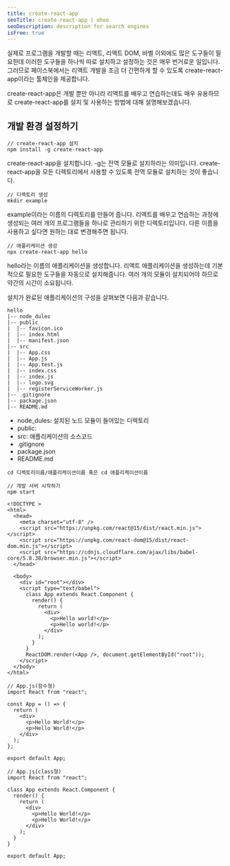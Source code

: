 ```yaml
---
title: create-react-app
seoTitle: create-react-app | ohoo
seoDescription: description for search engines
isFree: true
---
```



실제로 프로그램을 개발할 때는 리액트, 리액트 DOM, 바벨 이외에도 많은 도구들이 필요한데 이러한 도구들을 하나씩 따로 설치하고 설정하는 것은 매우 번거로운 일입니다. 그러므로 페이스북에서는 리액트 개발을 조금 더 간편하게 할 수 있도록 create-react-app이라는 툴체인을 제공합니다.

create-react-app은 개발 뿐만 아니라 리액트를 배우고 연습하는데도 매우 유용하므로 create-react-app를 설치 및 사용하는 방법에 대해 설명해보겠습니다.

## 개발 환경 설정하기
```
// create-react-app 설치 
npm install -g create-react-app 
```

create-react-app을 설치합니다. -g는 전역 모듈로 설치하라는 의미입니다. create-react-app을 모든 디렉토리에서 사용할 수 있도록 전역 모듈로 설치하는 것이 좋습니다.
```
// 디렉토리 생성
mkdir example
```

example이라는 이름의 디렉토리를 만들어 줍니다. 리액트를 배우고 연습하는 과정에 생성되는 여러 개의 프로그램들을 하나로 관리하기 위한 디렉토리입니다. 다른 이름을 사용하고 싶다면 원하는 대로 변경해주면 됩니다. 
```
// 애플리케이션 생성
npx create-react-app hello
```

hello라는 이름의 애플리케이션을 생성합니다. 리액트 애플리케이션을 생성하는데 기본적으로 필요한 도구들을 자동으로 설치해줍니다. 여러 개의 모듈이 설치되어야 하므로 약간의 시간이 소요됩니다. 

설치가 완료된 애플리케이션의 구성을 살펴보면 다음과 같습니다.

```
hello
|-- node_dules
|-- public
|  |-- favicon.ico
|  |-- index.html
|  |-- manifest.json
|-- src
|  |-- App.css
|  |-- App.js
|  |-- App.test.js
|  |-- index.css
|  |-- index.js
|  |-- logo.svg
|  |-- registerServiceWorker.js
|-- .gitignore
|-- package.json
|-- README.md
```

* node_dules: 설치된 노드 모듈이 들어있는 디렉토리
* public: 
* src: 애플리케이션의 소스코드
* .gitignore
* package.json
* README.md

```
cd 디렉토리이름/애플리케이션이름 혹은 cd 애플리케이션이름
```
```
// 개발 서버 시작하기
npm start
```





```
<!DOCTYPE >
<html>
  <head>
    <meta charset="utf-8" />
    <script src="https://unpkg.com/react@15/dist/react.min.js"></script>
    <script src="https://unpkg.com/react-dom@15/dist/react-dom.min.js"></script>
    <script src="https://cdnjs.cloudflare.com/ajax/libs/babel-core/5.8.38/browser.min.js"></script>
  </head>

  <body>
    <div id="root"></div>
    <script type="text/babel">
      class App extends React.Component {
        render() {
          return (
            <div>
              <p>Hello world!</p>
              <p>Hello world!</p>
            </div>
          );
        }
      }
      ReactDOM.render(<App />, document.getElementById("root"));
    </script>
  </body>
</html>
```

```
// App.js(함수형)
import React from "react";

const App = () => {
  return (
    <div>
      <p>Hello World!</p>
      <p>Hello World!</p>
    </div>
  );
};

export default App;
```

```
// App.js(class형)
import React from "react";

class App extends React.Component {
  render() {
    return (
      <div>
        <p>Hello World!</p>
        <p>Hello World!</p>
      </div>
    );
  }
}

export default App;
```



